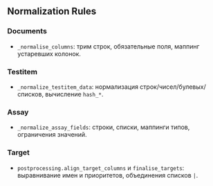 ## Normalization Rules

### Documents
- `_normalise_columns`: трим строк, обязательные поля, маппинг устаревших колонок.

### Testitem
- `_normalize_testitem_data`: нормализация строк/чисел/булевых/списков, вычисление `hash_*`.

### Assay
- `_normalize_assay_fields`: строки, списки, маппинги типов, ограничения значений.

### Target
- `postprocessing.align_target_columns` и `finalise_targets`: выравнивание имен и приоритетов, объединения списков `|`.

